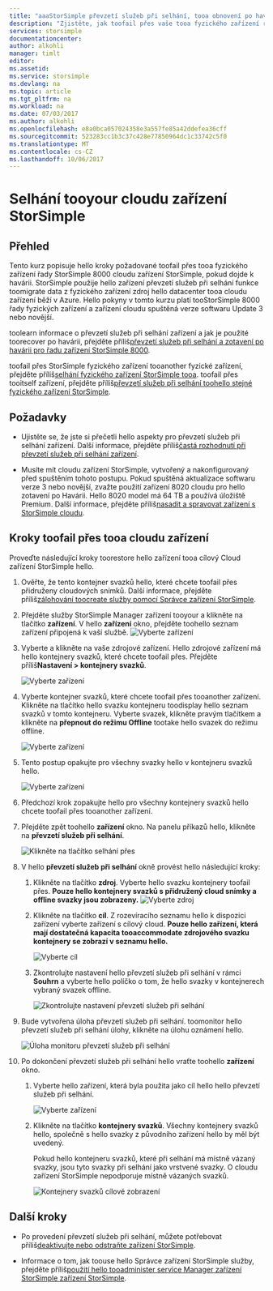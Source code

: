 ```yaml
---
title: "aaaStorSimple převzetí služeb při selhání, tooa obnovení po havárii cloudu zařízení StorSimple | Microsoft Docs"
description: "Zjistěte, jak toofail přes vaše tooa fyzického zařízení řady StorSimple 8000 cloudové zařízení."
services: storsimple
documentationcenter: 
author: alkohli
manager: timlt
editor: 
ms.assetid: 
ms.service: storsimple
ms.devlang: na
ms.topic: article
ms.tgt_pltfrm: na
ms.workload: na
ms.date: 07/03/2017
ms.author: alkohli
ms.openlocfilehash: e8a0bca057024358e3a557fe85a42ddefea36cff
ms.sourcegitcommit: 523283cc1b3c37c428e77850964dc1c33742c5f0
ms.translationtype: MT
ms.contentlocale: cs-CZ
ms.lasthandoff: 10/06/2017
---
```

# <a name="fail-over-tooyour-storsimple-cloud-appliance"></a>Selhání tooyour cloudu zařízení StorSimple

## <a name="overview"></a>Přehled

Tento kurz popisuje hello kroky požadované toofail přes tooa fyzického zařízení řady StorSimple 8000 cloudu zařízení StorSimple, pokud dojde k havárii. StorSimple použije hello zařízení převzetí služeb při selhání funkce toomigrate data z fyzického zařízení zdroj hello datacenter tooa cloudu zařízení běží v Azure. Hello pokyny v tomto kurzu platí tooStorSimple 8000 řady fyzických zařízení a zařízení cloudu spuštěná verze softwaru Update 3 nebo novější.

toolearn informace o převzetí služeb při selhání zařízení a jak je použité toorecover po havárii, přejděte příliš[převzetí služeb při selhání a zotavení po havárii pro řadu zařízení StorSimple 8000](storsimple-8000-device-failover-disaster-recovery.md).

toofail přes StorSimple fyzického zařízení tooanother fyzické zařízení, přejděte příliš[selhání fyzického zařízení StorSimple tooa](storsimple-8000-device-failover-physical-device.md). toofail přes tooitself zařízení, přejděte příliš[převzetí služeb při selhání toohello stejné fyzického zařízení StorSimple](storsimple-8000-device-failover-same-device.md).

## <a name="prerequisites"></a>Požadavky

- Ujistěte se, že jste si přečetli hello aspekty pro převzetí služeb při selhání zařízení. Další informace, přejděte příliš[častá rozhodnutí při převzetí služeb při selhání zařízení](storsimple-8000-device-failover-disaster-recovery.md).

- Musíte mít cloudu zařízení StorSimple, vytvořený a nakonfigurovaný před spuštěním tohoto postupu. Pokud spuštěná aktualizace softwaru verze 3 nebo novější, zvažte použití zařízení 8020 cloudu pro hello zotavení po Havárii. Hello 8020 model má 64 TB a používá úložiště Premium. Další informace, přejděte příliš[nasadit a spravovat zařízení s StorSimple cloudu](storsimple-8000-cloud-appliance-u2.md).

## <a name="steps-toofail-over-tooa-cloud-appliance"></a>Kroky toofail přes tooa cloudu zařízení

Proveďte následující kroky toorestore hello zařízení tooa cílový Cloud zařízení StorSimple hello.

1.  Ověřte, že tento kontejner svazků hello, které chcete toofail přes přidruženy cloudových snímků. Další informace, přejděte příliš[zálohování toocreate služby pomocí Správce zařízení StorSimple](storsimple-8000-manage-backup-policies-u2.md).
2. Přejděte služby StorSimple Manager zařízení tooyour a klikněte na tlačítko **zařízení**. V hello **zařízení** okno, přejděte toohello seznam zařízení připojená k vaší službě.
    ![Vyberte zařízení](./media/storsimple-8000-device-failover-disaster-recovery/failover-cloud-dev1.png)
3. Vyberte a klikněte na vaše zdrojové zařízení. Hello zdrojové zařízení má hello kontejnery svazků, které chcete toofail přes. Přejděte příliš**Nastavení > kontejnery svazků**.

    ![Vyberte zařízení](./media/storsimple-8000-device-failover-disaster-recovery/failover-cloud-dev2.png)
    
4. Vyberte kontejner svazků, které chcete toofail přes tooanother zařízení. Klikněte na tlačítko hello svazku kontejneru toodisplay hello seznam svazků v tomto kontejneru. Vyberte svazek, klikněte pravým tlačítkem a klikněte na **přepnout do režimu Offline** tootake hello svazek do režimu offline.

    ![Vyberte zařízení](./media/storsimple-8000-device-failover-disaster-recovery/failover-cloud-dev5.png)

5. Tento postup opakujte pro všechny svazky hello v kontejneru svazků hello.

     ![Vyberte zařízení](./media/storsimple-8000-device-failover-disaster-recovery/failover-cloud-dev7.png)

6. Předchozí krok zopakujte hello pro všechny kontejnery svazků hello chcete toofail přes tooanother zařízení.

7. Přejděte zpět toohello **zařízení** okno. Na panelu příkazů hello, klikněte na **převzetí služeb při selhání**.

    ![Klikněte na tlačítko selhání přes](./media/storsimple-8000-device-failover-disaster-recovery/failover-cloud-dev8.png)
8. V hello **převzetí služeb při selhání** okně provést hello následující kroky:
   
    1. Klikněte na tlačítko **zdroj**. Vyberte hello svazku kontejnery toofail přes. **Pouze hello kontejnery svazků s přidružený cloud snímky a offline svazky jsou zobrazeny.**
        ![Vyberte zdroj](./media/storsimple-8000-device-failover-disaster-recovery/failover-cloud-dev11.png)
    2. Klikněte na tlačítko **cíl**. Z rozevíracího seznamu hello k dispozici zařízení vyberte zařízení s cílový cloud. **Pouze hello zařízení, která mají dostatečná kapacita tooaccommodate zdrojového svazku kontejnery se zobrazí v seznamu hello.**

        ![Vyberte cíl](./media/storsimple-8000-device-failover-disaster-recovery/failover-cloud-dev12.png)

    3. Zkontrolujte nastavení hello převzetí služeb při selhání v rámci **Souhrn** a vyberte hello políčko o tom, že hello svazky v kontejnerech vybraný svazek offline. 

        ![Zkontrolujte nastavení převzetí služeb při selhání](./media/storsimple-8000-device-failover-disaster-recovery/failover-cloud-dev13.png)

9. Bude vytvořena úloha převzetí služeb při selhání. toomonitor hello převzetí služeb při selhání úlohy, klikněte na úlohu oznámení hello.

    ![Úloha monitoru převzetí služeb při selhání](./media/storsimple-8000-device-failover-disaster-recovery/failover-phy-dev13.png)

10. Po dokončení převzetí služeb při selhání hello vraťte toohello **zařízení** okno.

    1. Vyberte hello zařízení, která byla použita jako cíl hello hello převzetí služeb při selhání.

       ![Vyberte zařízení](./media/storsimple-8000-device-failover-disaster-recovery/failover-phy-dev14.png)

    2. Klikněte na tlačítko **kontejnery svazků**. Všechny kontejnery svazků hello, společně s hello svazky z původního zařízení hello by měl být uvedený.

       Pokud hello kontejneru svazků, které při selhání má místně vázaný svazky, jsou tyto svazky při selhání jako vrstvené svazky. O cloudu zařízení StorSimple nepodporuje místně vázaných svazků.

       ![Kontejnery svazků cílové zobrazení](./media/storsimple-8000-device-failover-disaster-recovery/failover-phy-dev17.png)


## <a name="next-steps"></a>Další kroky

* Po provedení převzetí služeb při selhání, můžete potřebovat příliš[deaktivujte nebo odstraňte zařízení StorSimple](storsimple-8000-deactivate-and-delete-device.md).

* Informace o tom, jak toouse hello Správce zařízení StorSimple služby, přejděte příliš[použití hello tooadminister service Manager zařízení StorSimple zařízení StorSimple](storsimple-8000-manager-service-administration.md).

